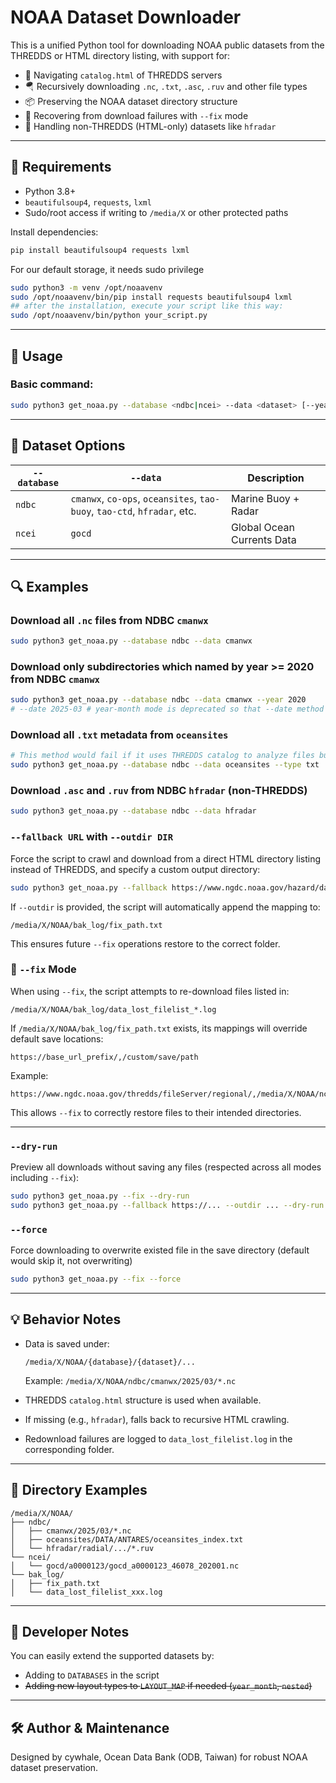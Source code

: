 # NOAA Dataset Downloader

This is a unified Python tool for downloading NOAA public datasets from the THREDDS or HTML directory listing, with support for:

- 🧭 Navigating `catalog.html` of THREDDS servers
- 🪂 Recursively downloading `.nc`, `.txt`, `.asc`, `.ruv` and other file types
- 📦 Preserving the NOAA dataset directory structure
- 🔄 Recovering from download failures with `--fix` mode
- 🚧 Handling non-THREDDS (HTML-only) datasets like `hfradar`

---

## 🔧 Requirements

- Python 3.8+
- `beautifulsoup4`, `requests`, `lxml`
- Sudo/root access if writing to `/media/X` or other protected paths

Install dependencies:
```bash
pip install beautifulsoup4 requests lxml
```

For our default storage, it needs sudo privilege
```bash
sudo python3 -m venv /opt/noaavenv
sudo /opt/noaavenv/bin/pip install requests beautifulsoup4 lxml
## after the installation, execute your script like this way:
sudo /opt/noaavenv/bin/python your_script.py
```

---

## 🚀 Usage

### Basic command:

```bash
sudo python3 get_noaa.py --database <ndbc|ncei> --data <dataset> [--year YYYY] [--type ext1,ext2]
```

---

## 📂 Dataset Options

| `--database` | `--data`                        | Description |
|--------------|----------------------------------|-------------|
| `ndbc`       | `cmanwx`, `co-ops`, `oceansites`, `tao-buoy`, `tao-ctd`, `hfradar`, etc. | Marine Buoy + Radar |
| `ncei`       | `gocd`                          | Global Ocean Currents Data |

---

## 🔍 Examples

### Download all `.nc` files from NDBC `cmanwx`

```bash
sudo python3 get_noaa.py --database ndbc --data cmanwx
```

### Download only subdirectories which named by year >= 2020 from NDBC `cmanwx`

```bash
sudo python3 get_noaa.py --database ndbc --data cmanwx --year 2020
# --date 2025-03 # year-month mode is deprecated so that --date method can not be used anymore 
```

### Download all `.txt` metadata from `oceansites`

```bash
# This method would fail if it uses THREDDS catalog to analyze files but those catalog.html DO NOT record the extension, e.g., .txt, you want.
sudo python3 get_noaa.py --database ndbc --data oceansites --type txt
```

### Download `.asc` and `.ruv` from NDBC `hfradar` (non-THREDDS)

```bash
sudo python3 get_noaa.py --database ndbc --data hfradar
```

### `--fallback URL` with `--outdir DIR` 
Force the script to crawl and download from a direct HTML directory listing instead of THREDDS, and specify a custom output directory:
```bash
sudo python3 get_noaa.py --fallback https://www.ngdc.noaa.gov/hazard/data/cdroms/EQ_StrongMotion_v1/data/ --outdir /media/X/NOAA/ncei/natural-hazard/earthquakes/EQ_StrongMotion_v1
```

If `--outdir` is provided, the script will automatically append the mapping to:
```
/media/X/NOAA/bak_log/fix_path.txt
```
This ensures future `--fix` operations restore to the correct folder.

### 🔄 `--fix` Mode

When using `--fix`, the script attempts to re-download files listed in:
```
/media/X/NOAA/bak_log/data_lost_filelist_*.log
```

If `/media/X/NOAA/bak_log/fix_path.txt` exists, its mappings will override default save locations:
```
https://base_url_prefix/,/custom/save/path
```

Example:
```
https://www.ngdc.noaa.gov/thredds/fileServer/regional/,/media/X/NOAA/ncei/estuarine_bathymetry
```

This allows `--fix` to correctly restore files to their intended directories.

---

### `--dry-run`
Preview all downloads without saving any files (respected across all modes including `--fix`):
```bash
sudo python3 get_noaa.py --fix --dry-run
sudo python3 get_noaa.py --fallback https://... --outdir ... --dry-run
```

### `--force`
Force downloading to overwrite existed file in the save directory (default would skip it, not overwriting)
```bash
sudo python3 get_noaa.py --fix --force
```

---

## 💡 Behavior Notes

- Data is saved under:
  ```
  /media/X/NOAA/{database}/{dataset}/...
  ```
  Example: `/media/X/NOAA/ndbc/cmanwx/2025/03/*.nc`

- THREDDS `catalog.html` structure is used when available.
- If missing (e.g., `hfradar`), falls back to recursive HTML crawling.
- Redownload failures are logged to `data_lost_filelist.log` in the corresponding folder.

---

## 📁 Directory Examples

```
/media/X/NOAA/
├── ndbc/
│   ├── cmanwx/2025/03/*.nc
│   ├── oceansites/DATA/ANTARES/oceansites_index.txt
│   └── hfradar/radial/.../*.ruv
└── ncei/
│   └── gocd/a0000123/gocd_a0000123_46078_202001.nc
└── bak_log/
│   ├── fix_path.txt
│   └── data_lost_filelist_xxx.log
```

---

## 🔧 Developer Notes

You can easily extend the supported datasets by:
- Adding to `DATABASES` in the script
- ~~Adding new layout types to `LAYOUT_MAP` if needed (`year_month`, `nested`)~~

---

## 🛠 Author & Maintenance

Designed by cywhale, Ocean Data Bank (ODB, Taiwan) for robust NOAA dataset preservation.

